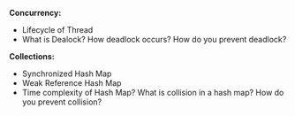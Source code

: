 <b>Concurrency:</b>
- Lifecycle of Thread
- What is Dealock? How deadlock occurs? How do you prevent deadlock?


<b>Collections:</b>
- Synchronized Hash Map
- Weak Reference Hash Map
- Time complexity of Hash Map? What is collision in a hash map? How do you prevent collision?
